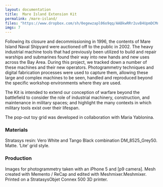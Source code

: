 ```yaml
---
layout: documentation
title:  Mare Island Extension Kit
permalink: /mare-island/
files: "https://www.dropbox.com/sh/0egewzapl06o9qq/AABkwRRr2uvB4UpmDCMnBvW_a?dl=0"
imgs: 7
---
```


<p>Following its closure and decommissioning in 1996, the contents of Mare Island Naval Shipyard were auctioned off to the public in 2002. The heavy industrial machine tools that had previously been utilized to build and repair warships and submarines found their way into new hands and new uses across the Bay Area. During this project, we tracked down a number of these machines and their new operators. Photogrammetry techniques and digital fabrication processes were used to capture them, allowing these large and complex machines to be seen, handled and reproduced beyond the specific workshop environments where they are used.</p>
<p>
The Kit is intended to extend our conception of warfare beyond the battlefield to consider the role of industrial machinery, construction, and maintenance in military spaces; and highlight the many contexts in which military tools exist over their lifespan.  
</p><p>
The pop-out toy grid was developed in collaboration with Maria Yablonina.
</p>
<h3>Materials</h3>

Stratasys resin: Vero White and Tango Black combination DM_8525_Grey50. Matte. ‘Lite’ grid style.

<h3>Production</h3>

Images for photogrammetry taken with an iPhone 5 and [p9 camera].
Mesh created with Memento / ReCap and edited with Meshmixer.Meshmixer.
Printed on a StratasysObjet Connex 500 3D printer.
 